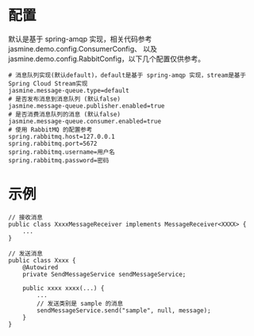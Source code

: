 
# 配置
默认是基于 spring-amqp 实现，相关代码参考 jasmine.demo.config.ConsumerConfig、
以及 jasmine.demo.config.RabbitConfig，以下几个配置仅供参考。
```
# 消息队列实现(默认default)，default是基于 spring-amqp 实现，stream是基于 Spring Cloud Stream实现
jasmine.message-queue.type=default
# 是否发布消息到消息队列 (默认false)
jasmine.message-queue.publisher.enabled=true
# 是否消费消息队列的消息 (默认false)
jasmine.message-queue.consumer.enabled=true
# 使用 RabbitMQ 的配置参考
spring.rabbitmq.host=127.0.0.1
spring.rabbitmq.port=5672
spring.rabbitmq.username=用户名
spring.rabbitmq.password=密码
```

# 示例
```
// 接收消息
public class XxxxMessageReceiver implements MessageReceiver<XXXX> {
    ...
}

// 发送消息
public class Xxxx {
    @Autowired
    private SendMessageService sendMessageService;
    
    public xxxx xxxx(...) {
        ...
        // 发送类别是 sample 的消息
        sendMessageService.send("sample", null, message);
    }
}
```

